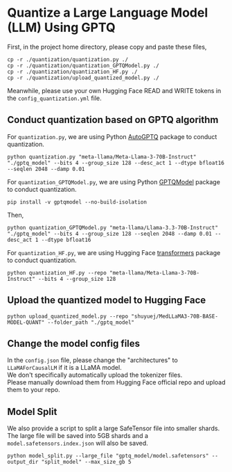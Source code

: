 # Quantize a Large Language Model (LLM) Using GPTQ
First, in the project home directory, please copy and paste these files,
```shell
cp -r ./quantization/quantization.py ./
cp -r ./quantization/quantization_GPTQModel.py ./
cp -r ./quantization/quantization_HF.py ./
cp -r ./quantization/upload_quantized_model.py ./
```
Meanwhile, please use your own Hugging Face READ and WRITE tokens in the `config_quantization.yml` file.

## Conduct quantization based on GPTQ algorithm
For `quantization.py`, we are using Python [AutoGPTQ](https://github.com/AutoGPTQ/AutoGPTQ) package to conduct quantization.
```shell
python quantization.py "meta-llama/Meta-Llama-3-70B-Instruct" "./gptq_model" --bits 4 --group_size 128 --desc_act 1 --dtype bfloat16 --seqlen 2048 --damp 0.01
```

For `quantization_GPTQModel.py`, we are using Python [GPTQModel](https://github.com/ModelCloud/GPTQModel) package to conduct quantization.
```shell
pip install -v gptqmodel --no-build-isolation
```

Then,
```shell
python quantization_GPTQModel.py "meta-llama/Llama-3.3-70B-Instruct" "./gptq_model" --bits 4 --group_size 128 --seqlen 2048 --damp 0.01 --desc_act 1 --dtype bfloat16
```

For `quantization_HF.py`, we are using Hugging Face [transformers](https://github.com/huggingface/transformers) package to conduct quantization.
```shell
python quantization_HF.py --repo "meta-llama/Meta-Llama-3-70B-Instruct" --bits 4 --group_size 128
```

## Upload the quantized model to Hugging Face
```shell
python upload_quantized_model.py --repo "shuyuej/MedLLaMA3-70B-BASE-MODEL-QUANT" --folder_path "./gptq_model"
```

## Change the model config files
In the `config.json` file, please change the "architectures" to `LLaMAForCausalLM` if it is a LLaMA model.<br>
We don't specifically automatically upload the tokenizer files.<br>
Please manually download them from Hugging Face official repo and upload them to your repo.

## Model Split
We also provide a script to split a large SafeTensor file into smaller shards.<be>
The large file will be saved into 5GB shards and a `model.safetensors.index.json` will also be saved.
```shell
python model_split.py --large_file "gptq_model/model.safetensors" --output_dir "split_model" --max_size_gb 5
```
